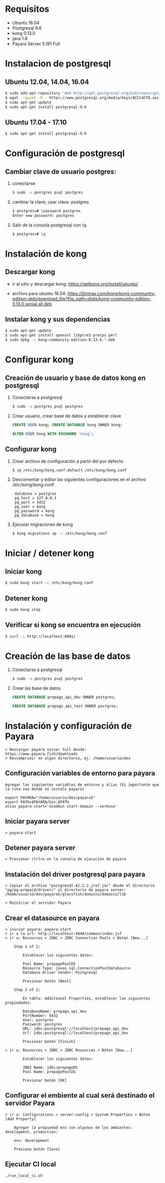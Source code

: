 
# Requisitos

- Ubuntu 16.04
- Postgresql 9.6
- kong 0.13.0
- java 1.8
- Payara Server 5.181 Full

# Instalacion de postgresql

## Ubuntu 12.04, 14.04, 16.04
```sh
$ sudo add-apt-repository "deb http://apt.postgresql.org/pub/repos/apt/ xenial-pgdg main"
$ wget --quiet -O - https://www.postgresql.org/media/keys/ACCC4CF8.asc | sudo apt-key add -
$ sudo apt-get update
$ sudo apt-get install postgresql-9.6
```

## Ubuntu 17.04 - 17.10
```sh
$ sudo apt-get install postgresql-9.6
```



# Configuración de postgresql

## Cambiar clave de usuario postgres:

1. conectarse

    ```sh
    $ sudo -u postgres psql postgres
    ```

2. cambiar la clave, usar clave: postgres
    ```sh
    $ postgres=# \password postgres
    Enter new password: postgres
    ```

3. Salir de la consola postgresql con \q
    ```sh
    $ postgres=# \q
    ```

# Instalación de kong

## Descargar kong

- ir al sitio y descargar kong:    https://getkong.org/install/ubuntu/

- archivo para ubuntu 16.04: https://bintray.com/kong/kong-community-edition-deb/download_file?file_path=dists/kong-community-edition-0.13.0.xenial.all.deb

## Instalar kong y sus dependencias

```sh
$ sudo apt-get update
$ sudo apt-get install openssl libpcre3 procps perl
$ sudo dpkg -i kong-community-edition-0.13.0.*.deb
```

# Configurar kong

## Creación de usuario y base de datos kong en postgresql

1. Conectarse a postgresql
    ```sh
    $ sudo -u postgres psql postgres
    ```
2. Crear usuario, crear base de datos y establecer clave
    ```sql
    CREATE USER kong; CREATE DATABASE kong OWNER kong;
    ```
    ```sql
    ALTER USER kong WITH PASSWORD 'kong';
    ```

## Configurar kong

1. Crear archivo de configuración a partir del por defecto
    ```sh
    $ cp /etc/kong/kong.conf.default /etc/kong/kong.conf
    ```

2. Descomentar y editar las siguientes configuraciones en el archivo /etc/kong/kong.conf

        database = postgres
        pg_host = 127.0.0.1
        pg_port = 5432
        pg_user = kong
        pg_password = kong
        pg_database = kong

3. Ejecutar migraciones de kong
    ```sh
    $ kong migrations up -c /etc/kong/kong.conf
    ```

# Iniciar / detener kong

## Iniciar kong
```sh
$ sudo kong start -c /etc/kong/kong.conf
```
## Detener kong
```sh
$ sudo kong stop
```
## Verificar si kong se encuentra en ejecución
```sh
$ curl -i http://localhost:8001/
```

# Creación de las base de datos

1. Conectarse a postgresql
    ```sh
    $ sudo -u postgres psql postgres
    ```
2. Crear las base de datos
    ```sql
    CREATE DATABASE prepago_api_dev OWNER postgres;
    ```
    ```sql
    CREATE DATABASE prepago_api_test OWNER postgres;
    ```

# Instalación y configuración de Payara

    > Descargar payara server full desde: https://www.payara.fish/downloads
    > Descomprimir en algun directorio, ej: /home/usuario/dev

## Configuración variables de entorno para payara

    Agregar las siguientes variables de entorno y alias (Es importante que la ruta sea donde se instalo payara)

    export PAYARA="/home/usuario/dev/payara5"
    export PATH=$PAYARA/bin:$PATH
    alias payara-start='asadmin start-domain --verbose'

## Iniciar payara server

    > payara-start

## Detener payara server

    > Presionar ctrl+x en la consola de ejecución de payara

## Instalación del driver postgresql para payara

    > Copiar el archivo "postgresql-42.2.2.jre7.jar" desde el directorio "pg/pg-prepaid/drivers" al directorio de payara server: /home/usuario/dev/payara5/glassfish/domains/domain1/lib

    > Reiniciar el servidor Payara

## Crear el datasource en payara

    > iniciar payara: payara-start
    > ir a la url: http://localhost:4848/common/index.jsf
    > ir a: Resources > JDBC > JDBC Connection Pools > Botón [New...]

        Step 1 of 2:

            Establecer los siguientes datos:

            Pool Name: prepagoPoolDS
            Resource Type: javax.sql.ConnectionPoolDataSource
            Database Driver Vendor: Postgresql

            Presionar botón [Next]

        Step 2 of 2:

            En tabla: Additional Properties, establecer las siguientes propiedades:

            DatabaseName: prepago_api_dev
            PortNumber: 5432
            User: postgres
            Password: postgres
            URL: jdbc:postgresql://localhost/prepago_api_dev
            Url: jdbc:postgresql://localhost/prepago_api_dev

            Presionar botón [Finish]

    > ir a: Resources > JDBC > JDBC Resources > Bóton [New...]

            Establecer los siguientes datos:

            JNDI Name: jdbc/prepagoDS
            Pool Name: prepagoPoolDS

            Presionar botón [OK]

## Configurar el embiente al cual será destinado el servidor Payara

    > ir a: Configurations > server-config > System Properties > Bóton [Add Property]

        Agregar la propiedad env con algunos de los ambientes: development, production:

        env: development

        Presiona botón [Save]

## Ejecutar CI local

```bash
./run_local_ci.sh
```

